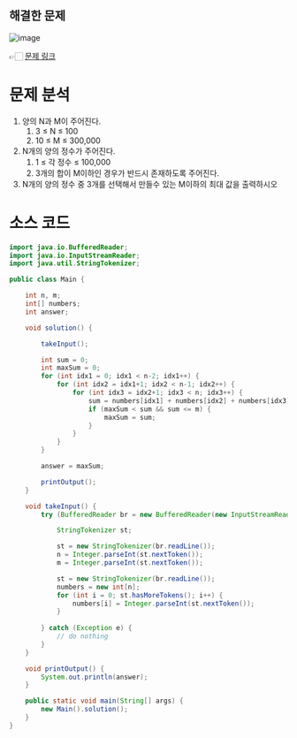 ## 해결한 문제

![image](https://github.com/SeungYeop-Han/cotejunbi/assets/106862797/a881fd01-b49f-4e04-a699-cf456137396b)

👉🏻 [문제 링크](https://www.acmicpc.net/problem/2798)

# 문제 분석

1. 양의 N과 M이 주어진다.
    1. 3 ≤ N ≤ 100
    2. 10 ≤ M ≤ 300,000
2. N개의 양의 정수가 주어진다.
    1. 1 ≤ 각 정수 ≤ 100,000
    2. 3개의 합이 M이하인 경우가 반드시 존재하도록 주어진다.
3. N개의 양의 정수 중 3개를 선택해서 만들수 있는 M이하의 최대 값을 출력하시오

# 소스 코드

```java
import java.io.BufferedReader;
import java.io.InputStreamReader;
import java.util.StringTokenizer;

public class Main {

    int n, m;
    int[] numbers;
    int answer;

    void solution() {

        takeInput();

        int sum = 0;
        int maxSum = 0;
        for (int idx1 = 0; idx1 < n-2; idx1++) {
            for (int idx2 = idx1+1; idx2 < n-1; idx2++) {
                for (int idx3 = idx2+1; idx3 < n; idx3++) {
                    sum = numbers[idx1] + numbers[idx2] + numbers[idx3];
                    if (maxSum < sum && sum <= m) {
                        maxSum = sum;
                    }
                }
            }
        }

        answer = maxSum;

        printOutput();
    }

    void takeInput() {
        try (BufferedReader br = new BufferedReader(new InputStreamReader(System.in))) {

            StringTokenizer st;

            st = new StringTokenizer(br.readLine());
            n = Integer.parseInt(st.nextToken());
            m = Integer.parseInt(st.nextToken());

            st = new StringTokenizer(br.readLine());
            numbers = new int[n];
            for (int i = 0; st.hasMoreTokens(); i++) {
                numbers[i] = Integer.parseInt(st.nextToken());
            }
            
        } catch (Exception e) {
            // do nothing
        }
    }

    void printOutput() {
        System.out.println(answer);
    }

    public static void main(String[] args) {
        new Main().solution();
    }
}
```
